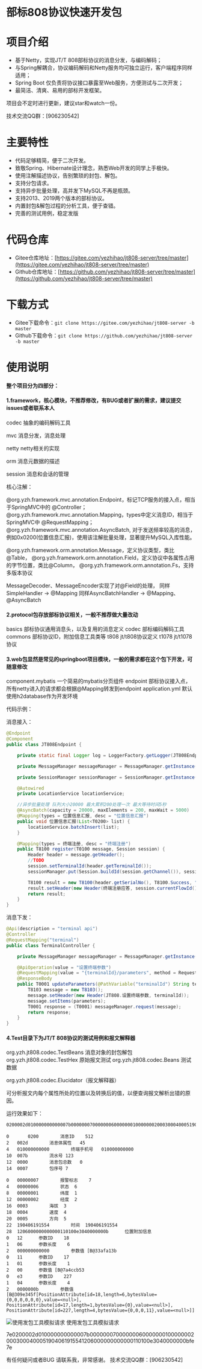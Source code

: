 部标808协议快速开发包
====================
# 项目介绍
* 基于Netty，实现JT/T 808部标协议的消息分发，与编码解码；
* 与Spring解耦合，协议编码解码和Netty服务均可独立运行，客户端程序同样适用；
* Spring Boot 仅负责将协议接口暴露至Web服务，方便测试与二次开发；
* 最简洁、清爽、易用的部标开发框架。

项目会不定时进行更新，建议star和watch一份。

技术交流QQ群：[906230542]

# 主要特性
* 代码足够精简，便于二次开发。
* 致敬Spring、Hibernate设计理念，熟悉Web开发的同学上手极快。
* 使用注解描述协议，告别繁琐的封包、解包。
* 支持分包请求。
* 支持异步批量处理，高并发下MySQL不再是瓶颈。
* 支持2013、2019两个版本的部标协议。
* 内置封包&解包过程的分析工具，便于查错。
* 完善的测试用例，稳定发版

# 代码仓库
 * Gitee仓库地址：[https://gitee.com/yezhihao/jt808-server/tree/master](https://gitee.com/yezhihao/jt808-server/tree/master)
 * Github仓库地址：[https://github.com/yezhihao/jt808-server/tree/master](https://github.com/yezhihao/jt808-server/tree/master)

# 下载方式
 * Gitee下载命令：`git clone https://gitee.com/yezhihao/jt808-server -b master`
 * Github下载命令：`git clone https://github.com/yezhihao/jt808-server -b master`


# 使用说明

#### 整个项目分为四部分：

#### 1.framework，核心模块，不推荐修改，有BUG或者扩展的需求，建议提交issues或者联系本人

 codec 抽象的编码解码工具 
 
 mvc 消息分发，消息处理
 
 netty netty相关的实现
 
 orm 消息元数据的描述
 
 session 消息和会话的管理
 
核心注解：

@org.yzh.framework.mvc.annotation.Endpoint，标记TCP服务的接入点，相当于SpringMVC中的 @Controller；
@org.yzh.framework.mvc.annotation.Mapping，types中定义消息ID，相当于SpringMVC中 @RequestMapping；
@org.yzh.framework.mvc.annotation.AsyncBatch, 对于发送频率较高的消息，例如0x0200(位置信息汇报)，使用该注解批量处理，显著提升MySQL入库性能。

@org.yzh.framework.orm.annotation.Message，定义协议类型，类比@Table，
@org.yzh.framework.orm.annotation.Field，定义协议中各属性占用的字节位置，类比@Column，
@org.yzh.framework.orm.annotation.Fs，支持多版本协议

MessageDecoder、MessageEncoder实现了对@Field的处理，
同样SimpleHandler -> @Mapping
同样AsyncBatchHandler -> @Mapping、@AsyncBatch 


#### 2.protocol包存放部标协议相关，一般不推荐做大量改动
basics 部标协议通用消息头，以及复用的消息定义
codec 部标编码解码工具
commons 部标协议ID，附加信息工具类等
t808 jt/t808协议定义
t1078 jt/t1078协议

#### 3.web包显然是常见的springboot项目模块，一般的需求都在这个包下开发，可随意修改

component.mybatis 一个简易的mybatis分页组件
endpoint 部标协议接入点，所有netty进入的请求都会根据@Mapping转发到endpoint
application.yml 默认使用h2database作为开发环境

代码示例：

消息接入：
```java
@Endpoint
@Component
public class JT808Endpoint {

    private static final Logger log = LoggerFactory.getLogger(JT808Endpoint.class.getSimpleName());

    private MessageManager messageManager = MessageManager.getInstance();

    private SessionManager sessionManager = SessionManager.getInstance();

    @Autowired
    private LocationService locationService;

    //异步批量处理 队列大小20000 最大累积200处理一次 最大等待时间5秒
    @AsyncBatch(capacity = 20000, maxElements = 200, maxWait = 5000)
    @Mapping(types = 位置信息汇报, desc = "位置信息汇报")
    public void 位置信息汇报(List<T0200> list) {
        locationService.batchInsert(list);
    }

    @Mapping(types = 终端注册, desc = "终端注册")
    public T8100 register(T0100 message, Session session) {
        Header header = message.getHeader();
        //TODO
        session.setTerminalId(header.getTerminalId());
        sessionManager.put(Session.buildId(session.getChannel()), session);

        T8100 result = new T8100(header.getSerialNo(), T8100.Success, "test_token");
        result.setHeader(new Header(终端注册应答, session.currentFlowId(), header.getMobileNo()));
        return result;
    }
}
```

消息下发：
```java
@Api(description = "terminal api")
@Controller
@RequestMapping("terminal")
public class TerminalController {

    private MessageManager messageManager = MessageManager.getInstance();

    @ApiOperation(value = "设置终端参数")
    @RequestMapping(value = "{terminalId}/parameters", method = RequestMethod.POST)
    @ResponseBody
    public T0001 updateParameters(@PathVariable("terminalId") String terminalId, @RequestBody List<TerminalParameter> parameters) {
        T8103 message = new T8103();
        message.setHeader(new Header(JT808.设置终端参数, terminalId));
        message.setItems(parameters);
        T0001 response = (T0001) messageManager.request(message);
        return response;
    }
}
```
#### 4.Test目录下为JT/T 808协议的测试用例和报文解释器

org.yzh.jt808.codec.TestBeans 消息对象的封包解包
org.yzh.jt808.codec.TestHex 原始报文测试
org.yzh.jt808.codec.Beans 测试数据

org.yzh.jt808.codec.Elucidator（报文解释器）

可分析报文内每个属性所处的位置以及转换后的值，以便查询报文解析出错的原因。

运行效果如下：
```
0200002d010000000000007b000000070000000600000001000000020003000400051904061915541206000000000000110100e3040000000bfe

0       0200		消息ID	512
2	002d		消息体属性	45
4	010000000000		终端手机号	010000000000
10	007b		流水号	123
12	0000		消息包总数	0
14	0007		包序号	7

0	00000007		报警标志	7
4	00000006		状态	6
8	00000001		纬度	1
12	00000002		经度	2
16	0003		海拔	3
18	0004		速度	4
20	0005		方向	5
22	190406191554		时间	190406191554
28	1206000000000000110100e3040000000b		位置附加信息	
0	12		参数ID	18
1	06		参数长度	6
2	000000000000		参数值	[B@33afa13b
0	11		参数ID	17
1	01		参数长度	1
2	00		参数值	[B@7a4ccb53
0	e3		参数ID	227
1	04		参数长度	4
2	0000000b		参数值	[B@309e345f[PositionAttribute[id=18,length=6,bytesValue={0,0,0,0,0,0},value=<null>], PositionAttribute[id=17,length=1,bytesValue={0},value=<null>], PositionAttribute[id=227,length=4,bytesValue={0,0,0,11},value=<null>]]
```

![使用发包工具模拟请求](https://images.gitee.com/uploads/images/2019/0705/162745_9becaf08_670717.png)
使用发包工具模拟请求

7e0200002d010000000000007b000000070000000600000001000000020003000400051904061915541206000000000000110100e3040000000bfe7e

有任何疑问或者BUG 请联系我，非常感谢。
技术交流QQ群：[906230542]
